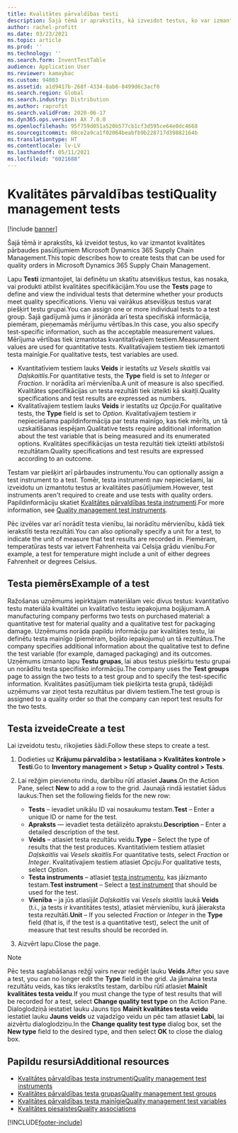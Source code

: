 ```yaml
---
title: Kvalitātes pārvaldības testi
description: Šajā tēmā ir aprakstīts, kā izveidot testus, ko var izmantot kvalitātes pārbaudes pasūtījumiem Microsoft Dynamics 365 Supply Chain Management.
author: rachel-profitt
ms.date: 03/23/2021
ms.topic: article
ms.prod: ''
ms.technology: ''
ms.search.form: InventTestTable
audience: Application User
ms.reviewer: kamaybac
ms.custom: 94003
ms.assetid: a1d9417b-268f-4334-8ab6-8499d6c3acf0
ms.search.region: Global
ms.search.industry: Distribution
ms.author: raprofit
ms.search.validFrom: 2020-06-17
ms.dyn365.ops.version: AX 7.0.0
ms.openlocfilehash: 95f759d051a520b577cb1cf3d595ce64e0dc4668
ms.sourcegitcommit: 08ce2a9ca1f02064beabfb9b228717d39882164b
ms.translationtype: HT
ms.contentlocale: lv-LV
ms.lasthandoff: 05/11/2021
ms.locfileid: "6021688"
---
```

# <a name="quality-management-tests"></a><span data-ttu-id="59571-103">Kvalitātes pārvaldības testi</span><span class="sxs-lookup"><span data-stu-id="59571-103">Quality management tests</span></span>

[!include [banner](../includes/banner.md)]

<span data-ttu-id="59571-104">Šajā tēmā ir aprakstīts, kā izveidot testus, ko var izmantot kvalitātes pārbaudes pasūtījumiem Microsoft Dynamics 365 Supply Chain Management.</span><span class="sxs-lookup"><span data-stu-id="59571-104">This topic describes how to create tests that can be used for quality orders in Microsoft Dynamics 365 Supply Chain Management.</span></span>

<span data-ttu-id="59571-105">Lapu **Testi** izmantojiet, lai definētu un skatītu atsevišķus testus, kas nosaka, vai produkti atbilst kvalitātes specifikācijām.</span><span class="sxs-lookup"><span data-stu-id="59571-105">You use the **Tests** page to define and view the individual tests that determine whether your products meet quality specifications.</span></span> <span data-ttu-id="59571-106">Vienu vai vairākus atsevišķus testus varat piešķirt testu grupai.</span><span class="sxs-lookup"><span data-stu-id="59571-106">You can assign one or more individual tests to a test group.</span></span> <span data-ttu-id="59571-107">Šajā gadījumā jums ir jānorāda arī testa specifiskā informācija, piemēram, pieņemamās mērījumu vērtības.</span><span class="sxs-lookup"><span data-stu-id="59571-107">In this case, you also specify test-specific information, such as the acceptable measurement values.</span></span> <span data-ttu-id="59571-108">Mērījuma vērtības tiek izmantotas kvantitatīvajiem testiem.</span><span class="sxs-lookup"><span data-stu-id="59571-108">Measurement values are used for quantitative tests.</span></span> <span data-ttu-id="59571-109">Kvalitatīvajiem testiem tiek izmantoti testa mainīgie.</span><span class="sxs-lookup"><span data-stu-id="59571-109">For qualitative tests, test variables are used.</span></span>

- <span data-ttu-id="59571-110">Kvantitatīviem testiem lauks **Veids** ir iestatīts uz *Vesels skaitlis* vai *Daļskaitlis*.</span><span class="sxs-lookup"><span data-stu-id="59571-110">For quantitative tests, the **Type** field is set to *Integer* or *Fraction*.</span></span> <span data-ttu-id="59571-111">Ir norādīta arī mērvienība.</span><span class="sxs-lookup"><span data-stu-id="59571-111">A unit of measure is also specified.</span></span> <span data-ttu-id="59571-112">Kvalitātes specifikācijas un testa rezultāti tiek izteikti kā skaitļi.</span><span class="sxs-lookup"><span data-stu-id="59571-112">Quality specifications and test results are expressed as numbers.</span></span>
- <span data-ttu-id="59571-113">Kvalitatīvajiem testiem lauks **Veids** ir iestatīts uz *Opcija*.</span><span class="sxs-lookup"><span data-stu-id="59571-113">For qualitative tests, the **Type** field is set to *Option*.</span></span> <span data-ttu-id="59571-114">Kvalitatīvajiem testiem ir nepieciešama papildinformācija par testa mainīgo, kas tiek mērīts, un tā uzskaitīšanas iespējam.</span><span class="sxs-lookup"><span data-stu-id="59571-114">Qualitative tests require additional information about the test variable that is being measured and its enumerated options.</span></span> <span data-ttu-id="59571-115">Kvalitātes specifikācijas un testa rezultāti tiek izteikti atbilstoši rezultātam.</span><span class="sxs-lookup"><span data-stu-id="59571-115">Quality specifications and test results are expressed according to an outcome.</span></span>

<span data-ttu-id="59571-116">Testam var piešķirt arī pārbaudes instrumentu.</span><span class="sxs-lookup"><span data-stu-id="59571-116">You can optionally assign a test instrument to a test.</span></span> <span data-ttu-id="59571-117">Tomēr, testa instrumenti nav nepieciešami, lai izveidotu un izmantotu testus ar kvalitātes pasūtījumiem.</span><span class="sxs-lookup"><span data-stu-id="59571-117">However, test instruments aren't required to create and use tests with quality orders.</span></span> <span data-ttu-id="59571-118">Papildinformāciju skatiet [Kvalitātes pārvaldības testa instrumenti](quality-test-instruments.md).</span><span class="sxs-lookup"><span data-stu-id="59571-118">For more information, see [Quality management test instruments](quality-test-instruments.md).</span></span>

<span data-ttu-id="59571-119">Pēc izvēles var arī norādīt testa vienību, lai norādītu mērvienību, kādā tiek ierakstīti testa rezultāti.</span><span class="sxs-lookup"><span data-stu-id="59571-119">You can also optionally specify a unit for a test, to indicate the unit of measure that test results are recorded in.</span></span> <span data-ttu-id="59571-120">Piemēram, temperatūras tests var ietvert Fahrenheita vai Celsija grādu vienību.</span><span class="sxs-lookup"><span data-stu-id="59571-120">For example, a test for temperature might include a unit of either degrees Fahrenheit or degrees Celsius.</span></span>

## <a name="example-of-a-test"></a><span data-ttu-id="59571-121">Testa piemērs</span><span class="sxs-lookup"><span data-stu-id="59571-121">Example of a test</span></span>

<span data-ttu-id="59571-122">Ražošanas uzņēmums iepirktajam materiālam veic divus testus: kvantitatīvo testu materiāla kvalitātei un kvalitatīvo testu iepakojuma bojājumam.</span><span class="sxs-lookup"><span data-stu-id="59571-122">A manufacturing company performs two tests on purchased material: a quantitative test for material quality and a qualitative test for packaging damage.</span></span> <span data-ttu-id="59571-123">Uzņēmums norāda papildu informāciju par kvalitātes testu, lai definētu testa mainīgo (piemēram, bojāto iepakojumu) un tā rezultātus.</span><span class="sxs-lookup"><span data-stu-id="59571-123">The company specifies additional information about the qualitative test to define the test variable (for example, damaged packaging) and its outcomes.</span></span> <span data-ttu-id="59571-124">Uzņēmums izmanto lapu **Testu grupas**, lai abus testus piešķirtu testu grupai un norādītu testa specifisko informāciju.</span><span class="sxs-lookup"><span data-stu-id="59571-124">The company uses the **Test groups** page to assign the two tests to a test group and to specify the test-specific information.</span></span> <span data-ttu-id="59571-125">Kvalitātes pasūtījumam tiek piešķirta testa grupā, tādējādi uzņēmums var ziņot testa rezultātus par diviem testiem.</span><span class="sxs-lookup"><span data-stu-id="59571-125">The test group is assigned to a quality order so that the company can report test results for the two tests.</span></span>

## <a name="create-a-test"></a><span data-ttu-id="59571-126">Testa izveide</span><span class="sxs-lookup"><span data-stu-id="59571-126">Create a test</span></span>

<span data-ttu-id="59571-127">Lai izveidotu testu, rīkojieties šādi.</span><span class="sxs-lookup"><span data-stu-id="59571-127">Follow these steps to create a test.</span></span>

1. <span data-ttu-id="59571-128">Dodieties uz **Krājumu pārvaldība \> Iestatīšana \> Kvalitātes kontrole \> Testi**.</span><span class="sxs-lookup"><span data-stu-id="59571-128">Go to **Inventory management \> Setup \> Quality control \> Tests**.</span></span>
1. <span data-ttu-id="59571-129">Lai režģim pievienotu rindu, darbību rūtī atlasiet **Jauns**.</span><span class="sxs-lookup"><span data-stu-id="59571-129">On the Action Pane, select **New** to add a row to the grid.</span></span> <span data-ttu-id="59571-130">Jaunajā rindā iestatiet šādus laukus:</span><span class="sxs-lookup"><span data-stu-id="59571-130">Then set the following fields for the new row:</span></span>

    - <span data-ttu-id="59571-131">**Tests** – ievadiet unikālu ID vai nosaukumu testam.</span><span class="sxs-lookup"><span data-stu-id="59571-131">**Test** – Enter a unique ID or name for the test.</span></span>
    - <span data-ttu-id="59571-132">**Apraksts** — ievadiet testa detālizēto aprakstu.</span><span class="sxs-lookup"><span data-stu-id="59571-132">**Description** – Enter a detailed description of the test.</span></span>
    - <span data-ttu-id="59571-133">**Veids** – atlasiet testa rezultātu veidu.</span><span class="sxs-lookup"><span data-stu-id="59571-133">**Type** – Select the type of results that the test produces.</span></span> <span data-ttu-id="59571-134">Kvantitatīviem testiem atlasiet *Daļskaitlis* vai *Vesels skaitlis*.</span><span class="sxs-lookup"><span data-stu-id="59571-134">For quantitative tests, select *Fraction* or *Integer*.</span></span> <span data-ttu-id="59571-135">Kvalitatīvajiem testiem atlasiet *Opciju*.</span><span class="sxs-lookup"><span data-stu-id="59571-135">For qualitative tests, select *Option*.</span></span>
    - <span data-ttu-id="59571-136">**Testa instruments** – atlasiet [testa instrumentu](quality-test-instruments.md), kas jāizmanto testam.</span><span class="sxs-lookup"><span data-stu-id="59571-136">**Test instrument** – Select a [test instrument](quality-test-instruments.md) that should be used for the test.</span></span>
    - <span data-ttu-id="59571-137">**Vienība** – ja jūs atlasījāt *Daļskaitlis* vai *Vesels skaitlis* laukā **Veids** (t.i., ja tests ir kvantitātes tests), atlasiet mērvienību, kurā jāieraksta testa rezultāti.</span><span class="sxs-lookup"><span data-stu-id="59571-137">**Unit** – If you selected *Fraction* or *Integer* in the **Type** field (that is, if the test is a quantitative test), select the unit of measure that test results should be recorded in.</span></span>

1. <span data-ttu-id="59571-138">Aizvērt lapu.</span><span class="sxs-lookup"><span data-stu-id="59571-138">Close the page.</span></span>

> [!NOTE]
> <span data-ttu-id="59571-139">Pēc testa saglabāšanas režģī vairs nevar rediģēt lauku **Veids**.</span><span class="sxs-lookup"><span data-stu-id="59571-139">After you save a test, you can no longer edit the **Type** field in the grid.</span></span> <span data-ttu-id="59571-140">Ja jāmaina testa rezultātu veids, kas tiks ierakstīts testam, darbību rūtī atlasiet **Mainīt kvalitātes testa veidu**.</span><span class="sxs-lookup"><span data-stu-id="59571-140">If you must change the type of test results that will be recorded for a test, select **Change quality test type** on the Action Pane.</span></span> <span data-ttu-id="59571-141">Dialoglodziņā iestatiet lauku Jauns tips **Mainīt kvalitātes testa veidu** iestatiet lauku **Jauns veids** uz vajadzīgo veidu un pēc tam atlasiet **Labi**, lai aizvērtu dialoglodziņu.</span><span class="sxs-lookup"><span data-stu-id="59571-141">In the **Change quality test type** dialog box, set the **New type** field to the desired type, and then select **OK** to close the dialog box.</span></span>

## <a name="additional-resources"></a><span data-ttu-id="59571-142">Papildu resursi</span><span class="sxs-lookup"><span data-stu-id="59571-142">Additional resources</span></span>

- [<span data-ttu-id="59571-143">Kvalitātes pārvaldības testa instrumenti</span><span class="sxs-lookup"><span data-stu-id="59571-143">Quality management test instruments</span></span>](quality-test-instruments.md)
- [<span data-ttu-id="59571-144">Kvalitātes pārvaldības testa grupas</span><span class="sxs-lookup"><span data-stu-id="59571-144">Quality management test groups</span></span>](quality-test-groups.md)
- [<span data-ttu-id="59571-145">Kvalitātes pārvaldības testa mainīgie</span><span class="sxs-lookup"><span data-stu-id="59571-145">Quality management test variables</span></span>](quality-test-variables.md)
- [<span data-ttu-id="59571-146">Kvalitātes piesaistes</span><span class="sxs-lookup"><span data-stu-id="59571-146">Quality associations</span></span>](quality-associations.md)

[!INCLUDE[footer-include](../../includes/footer-banner.md)]
